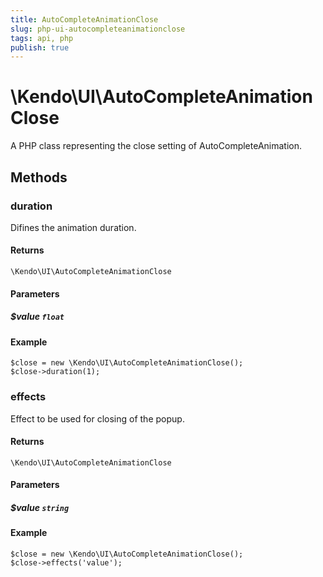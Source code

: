 ```yaml
---
title: AutoCompleteAnimationClose
slug: php-ui-autocompleteanimationclose
tags: api, php
publish: true
---
```


# \Kendo\UI\AutoCompleteAnimationClose

A PHP class representing the close setting of AutoCompleteAnimation.


## Methods

### duration
Difines the animation duration.

#### Returns
`\Kendo\UI\AutoCompleteAnimationClose`

#### Parameters

##### $value `float`



#### Example 
    $close = new \Kendo\UI\AutoCompleteAnimationClose();
    $close->duration(1);

### effects
Effect to be used for closing of the popup.

#### Returns
`\Kendo\UI\AutoCompleteAnimationClose`

#### Parameters

##### $value `string`



#### Example 
    $close = new \Kendo\UI\AutoCompleteAnimationClose();
    $close->effects('value');

